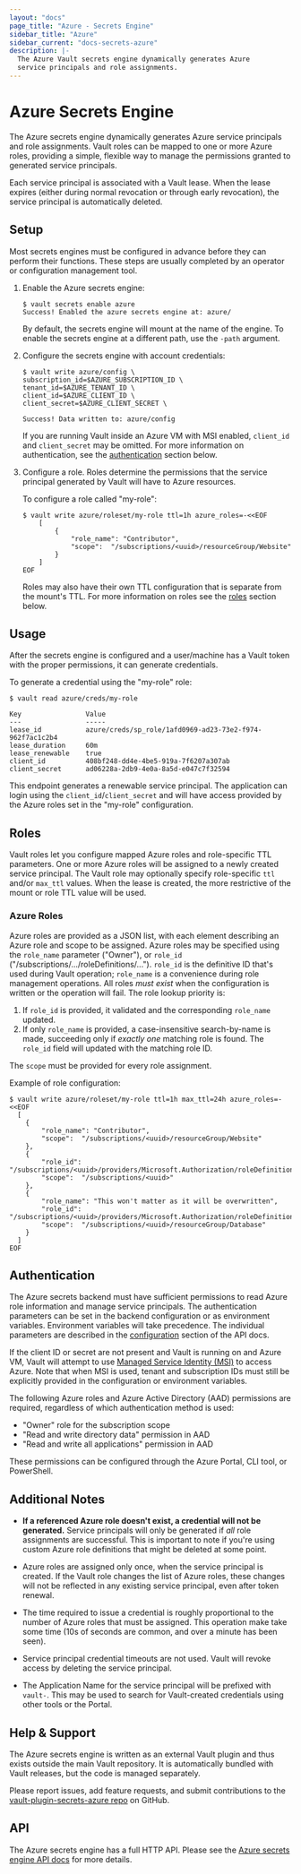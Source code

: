 ```yaml
---
layout: "docs"
page_title: "Azure - Secrets Engine"
sidebar_title: "Azure"
sidebar_current: "docs-secrets-azure"
description: |-
  The Azure Vault secrets engine dynamically generates Azure
  service principals and role assignments.
---
```


# Azure Secrets Engine

The Azure secrets engine dynamically generates Azure service principals and role
assignments.  Vault roles can be mapped to one or more Azure roles, providing a
simple, flexible way to manage the permissions granted to generated service
principals.

Each service principal is associated with a Vault lease. When the lease expires
(either during normal revocation or through early revocation), the service
principal is automatically deleted.

## Setup

Most secrets engines must be configured in advance before they can perform their
functions. These steps are usually completed by an operator or configuration
management tool.

1. Enable the Azure secrets engine:

    ```text
    $ vault secrets enable azure
    Success! Enabled the azure secrets engine at: azure/
    ```

    By default, the secrets engine will mount at the name of the engine. To
    enable the secrets engine at a different path, use the `-path` argument.

1. Configure the secrets engine with account credentials:

    ```text
    $ vault write azure/config \
    subscription_id=$AZURE_SUBSCRIPTION_ID \
    tenant_id=$AZURE_TENANT_ID \
    client_id=$AZURE_CLIENT_ID \
    client_secret=$AZURE_CLIENT_SECRET \

    Success! Data written to: azure/config
    ```

    If you are running Vault inside an Azure VM with MSI enabled, `client_id` and
    `client_secret` may be omitted. For more information on authentication, see the [authentication](#authentication) section below.

1. Configure a role. Roles determine the permissions that the service principal
generated by Vault will have to Azure resources.

    To configure a role called "my-role":

    ```text
    $ vault write azure/roleset/my-role ttl=1h azure_roles=-<<EOF
        [
       	    {
       	        "role_name": "Contributor",
       	        "scope":  "/subscriptions/<uuid>/resourceGroup/Website"
       	    }
        ]
    EOF
    ```

    Roles may also have their own TTL configuration that is separate from the mount's
    TTL. For more information on roles see the [roles](#roles) section below.


## Usage

After the secrets engine is configured and a user/machine has a Vault token with
the proper permissions, it can generate credentials.

To generate a credential using the "my-role" role:

```text
$ vault read azure/creds/my-role

Key                Value
---                -----
lease_id           azure/creds/sp_role/1afd0969-ad23-73e2-f974-962f7ac1c2b4
lease_duration     60m
lease_renewable    true
client_id          408bf248-dd4e-4be5-919a-7f6207a307ab
client_secret      ad06228a-2db9-4e0a-8a5d-e047c7f32594
```

This endpoint generates a renewable service principal. The application can login
using the `client_id`/`client_secret` and will have access provided by the Azure roles set in
the "my-role" configuration.


## Roles

Vault roles let you configure mapped Azure roles and role-specific TTL parameters. One or more Azure
roles will be assigned to a newly created service principal. The Vault role may optionally specify role-specific `ttl` and/or `max_ttl` values. When the lease is created, the
more restrictive of the mount or role TTL value will be used.

### Azure Roles
Azure roles are provided as a JSON list, with each element describing an Azure role and scope to be assigned.
Azure roles may be specified using the `role_name` parameter ("Owner"), or `role_id`
("/subscriptions/.../roleDefinitions/...").
`role_id` is the definitive ID that's used during Vault operation; `role_name` is a convenience during
role management operations. All roles *must exist* when the configuration is written or the operation will fail. The role lookup priority is:

1. If `role_id` is provided, it validated and the corresponding `role_name` updated.
1. If only `role_name` is provided, a case-insensitive search-by-name is made, succeeding
only if *exactly one* matching role is found. The `role_id` field will updated with the matching role ID.

The `scope` must be provided for every role assignment.

Example of role configuration:

```text
$ vault write azure/roleset/my-role ttl=1h max_ttl=24h azure_roles=-<<EOF
  [
    {
        "role_name": "Contributor",
    	"scope":  "/subscriptions/<uuid>/resourceGroup/Website"
    },
    {
        "role_id": "/subscriptions/<uuid>/providers/Microsoft.Authorization/roleDefinitions/<uuid>",
    	"scope":  "/subscriptions/<uuid>"
    },
    {
   	    "role_name": "This won't matter as it will be overwritten",
   	    "role_id": "/subscriptions/<uuid>/providers/Microsoft.Authorization/roleDefinitions/<uuid>",
   	    "scope":  "/subscriptions/<uuid>/resourceGroup/Database"
    }
  ]
EOF
```


## Authentication

The Azure secrets backend must have sufficient permissions to read Azure role information and manage
service principals. The authentication parameters can be set in the backend configuration or as environment variables. Environment variables will take precedence.
 The individual parameters are described in the [configuration][config] section of the API docs.

If the client ID or secret are not present and Vault is running on and Azure VM, Vault will attempt to use
[Managed Service Identity (MSI)](https://docs.microsoft.com/en-us/azure/active-directory/managed-service-identity/overview) to access Azure. Note that when MSI is used, tenant and subscription IDs must still be explicitly provided in the configuration or environment variables.

The following Azure roles and Azure Active Directory (AAD) permissions are required, regardless of which authentication method is used:

- "Owner" role for the subscription scope
- "Read and write directory data" permission in AAD
- "Read and write all applications" permission in AAD

These permissions can be configured through the Azure Portal, CLI tool, or PowerShell.

## Additional Notes

-  **If a referenced Azure role doesn't exist, a credential will not be generated.**
  Service principals will only be generated if *all* role assignments are successful.
  This is important to note if you're using custom Azure role definitions that might be deleted
  at some point.

- Azure roles are assigned only once, when the service principal is created. If the
  Vault role changes the list of Azure roles, these changes will not be reflected in
  any existing service principal, even after token renewal.

- The time required to issue a credential is roughly proportional to the number of
  Azure roles that must be assigned. This operation make take some time (10s of seconds
  are common, and over a minute has been seen).

- Service principal credential timeouts are not used. Vault will revoke access by
  deleting the service principal.

- The Application Name for the service principal will be prefixed with `vault-`. This may
  be used to search for Vault-created credentials using other tools or the Portal.

## Help &amp; Support

The Azure secrets engine is written as an external Vault plugin and
thus exists outside the main Vault repository. It is automatically bundled with
Vault releases, but the code is managed separately.

Please report issues, add feature requests, and submit contributions to the
[vault-plugin-secrets-azure repo][repo] on GitHub.


## API
The Azure secrets engine has a full HTTP API. Please see the [Azure secrets engine API docs][api]
for more details.

[api]: /api/secret/azure/index.html
[config]: /api/secret/azure/index.html#configure
[repo]: https://github.com/hashicorp/vault-plugin-secrets-azure
